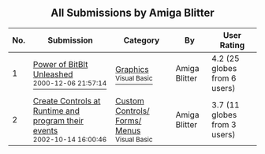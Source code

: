 ﻿<div align="center">

## All Submissions by Amiga Blitter

</div>

No.  | Submission | Category | By   | User Rating
---- | ---------- | -------- | ---- | -----------
1 | [Power of BitBlt Unleashed<br /><sup>2000-12-06 21:57:14</sup>](https://github.com/Planet-Source-Code/amiga-blitter-power-of-bitblt-unleashed__1-13409) | [Graphics<br /><sup>Visual Basic</sup>](../ByCategory/graphics__1-46.md) | Amiga Blitter | 4.2 (25 globes from 6 users)
2 | [Create Controls at Runtime and program their events<br /><sup>2002-10-14 16:00:46</sup>](https://github.com/Planet-Source-Code/amiga-blitter-create-controls-at-runtime-and-program-their-events__1-39816) | [Custom Controls/ Forms/  Menus<br /><sup>Visual Basic</sup>](../ByCategory/custom-controls-forms-menus__1-4.md) | Amiga Blitter | 3.7 (11 globes from 3 users)
